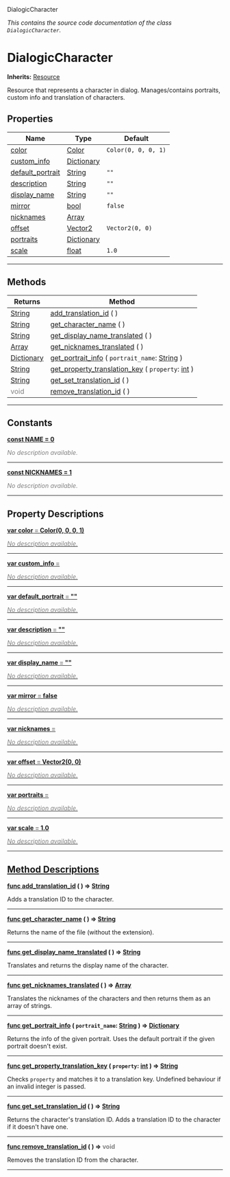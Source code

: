 
<div class="header-banner purple">
<div class="header-label purple">DialogicCharacter</div>
</div>

*This contains the source code documentation of the class `DialogicCharacter`.*
        
# DialogicCharacter
**Inherits:** [Resource](https://docs.godotengine.org/en/latest/classes/class_resource.html#class-resource)

Resource that represents a character in dialog. Manages/contains portraits, custom info and translation of characters.
## Properties
Name | Type | Default 
--- | --- | --- 
[<span class="hljs-title">color</span>](#property-color) | [Color](https://docs.godotengine.org/en/latest/classes/class_color.html#class-color) |  `Color(0, 0, 0, 1)` 
[<span class="hljs-title">custom_info</span>](#property-custom_info) | [Dictionary](https://docs.godotengine.org/en/latest/classes/class_dictionary.html#class-dictionary) |   
[<span class="hljs-title">default_portrait</span>](#property-default_portrait) | [String](https://docs.godotengine.org/en/latest/classes/class_string.html#class-string) |  `""` 
[<span class="hljs-title">description</span>](#property-description) | [String](https://docs.godotengine.org/en/latest/classes/class_string.html#class-string) |  `""` 
[<span class="hljs-title">display_name</span>](#property-display_name) | [String](https://docs.godotengine.org/en/latest/classes/class_string.html#class-string) |  `""` 
[<span class="hljs-title">mirror</span>](#property-mirror) | [bool](https://docs.godotengine.org/en/latest/classes/class_bool.html#class-bool) |  `false` 
[<span class="hljs-title">nicknames</span>](#property-nicknames) | [Array](https://docs.godotengine.org/en/latest/classes/class_array.html#class-array) |   
[<span class="hljs-title">offset</span>](#property-offset) | [Vector2](https://docs.godotengine.org/en/latest/classes/class_vector2.html#class-vector2) |  `Vector2(0, 0)` 
[<span class="hljs-title">portraits</span>](#property-portraits) | [Dictionary](https://docs.godotengine.org/en/latest/classes/class_dictionary.html#class-dictionary) |   
[<span class="hljs-title">scale</span>](#property-scale) | [float](https://docs.godotengine.org/en/latest/classes/class_float.html#class-float) |  `1.0` 
--- 

## Methods
Returns | Method 
--- | --- 
<span class="hljs-attribute">[String](https://docs.godotengine.org/en/latest/classes/class_string.html#class-string)</span> | [<span class="hljs-title">add_translation_id</span>](#method-add_translation_id) ( ) 
<span class="hljs-attribute">[String](https://docs.godotengine.org/en/latest/classes/class_string.html#class-string)</span> | [<span class="hljs-title">get_character_name</span>](#method-get_character_name) ( ) 
<span class="hljs-attribute">[String](https://docs.godotengine.org/en/latest/classes/class_string.html#class-string)</span> | [<span class="hljs-title">get_display_name_translated</span>](#method-get_display_name_translated) ( ) 
<span class="hljs-attribute">[Array](https://docs.godotengine.org/en/latest/classes/class_array.html#class-array)</span> | [<span class="hljs-title">get_nicknames_translated</span>](#method-get_nicknames_translated) ( ) 
<span class="hljs-attribute">[Dictionary](https://docs.godotengine.org/en/latest/classes/class_dictionary.html#class-dictionary)</span> | [<span class="hljs-title">get_portrait_info</span>](#method-get_portrait_info) ( `portrait_name`: [String](https://docs.godotengine.org/en/latest/classes/class_string.html#class-string) ) 
<span class="hljs-attribute">[String](https://docs.godotengine.org/en/latest/classes/class_string.html#class-string)</span> | [<span class="hljs-title">get_property_translation_key</span>](#method-get_property_translation_key) ( `property`: [int](https://docs.godotengine.org/en/latest/classes/class_int.html#class-int) ) 
<span class="hljs-attribute">[String](https://docs.godotengine.org/en/latest/classes/class_string.html#class-string)</span> | [<span class="hljs-title">get_set_translation_id</span>](#method-get_set_translation_id) ( ) 
<span style = "color: gray">void</span> | [<span class="hljs-title">remove_translation_id</span>](#method-remove_translation_id) ( ) 
--- 
## Constants


<a class="header" id="constant-NAME" href="#constant-NAME">**<span class="hljs-attribute">const</span> <span class="hljs-title">NAME</span><span class="hljs-comment"> = 0</span>**</a>



 <span style = "color: gray">*No description available.*</span> 

---


<a class="header" id="constant-NICKNAMES" href="#constant-NICKNAMES">**<span class="hljs-attribute">const</span> <span class="hljs-title">NICKNAMES</span><span class="hljs-comment"> = 1</span>**</a>



 <span style = "color: gray">*No description available.*</span> 

---
## Property Descriptions



<a class="header" id="property-color" href="#property-color">**<span class="hljs-attribute">var</span> <span class="hljs-title">color</span> <span style = "color: gray"> = </span> Color(0, 0, 0, 1)** 



 <span style = "color: gray">*No description available.*</span> 

---



<a class="header" id="property-custom_info" href="#property-custom_info">**<span class="hljs-attribute">var</span> <span class="hljs-title">custom_info</span> <span style = "color: gray"> = </span> <unknown>** 



 <span style = "color: gray">*No description available.*</span> 

---



<a class="header" id="property-default_portrait" href="#property-default_portrait">**<span class="hljs-attribute">var</span> <span class="hljs-title">default_portrait</span> <span style = "color: gray"> = </span> ""** 



 <span style = "color: gray">*No description available.*</span> 

---



<a class="header" id="property-description" href="#property-description">**<span class="hljs-attribute">var</span> <span class="hljs-title">description</span> <span style = "color: gray"> = </span> ""** 



 <span style = "color: gray">*No description available.*</span> 

---



<a class="header" id="property-display_name" href="#property-display_name">**<span class="hljs-attribute">var</span> <span class="hljs-title">display_name</span> <span style = "color: gray"> = </span> ""** 



 <span style = "color: gray">*No description available.*</span> 

---



<a class="header" id="property-mirror" href="#property-mirror">**<span class="hljs-attribute">var</span> <span class="hljs-title">mirror</span> <span style = "color: gray"> = </span> false** 



 <span style = "color: gray">*No description available.*</span> 

---



<a class="header" id="property-nicknames" href="#property-nicknames">**<span class="hljs-attribute">var</span> <span class="hljs-title">nicknames</span> <span style = "color: gray"> = </span> <unknown>** 



 <span style = "color: gray">*No description available.*</span> 

---



<a class="header" id="property-offset" href="#property-offset">**<span class="hljs-attribute">var</span> <span class="hljs-title">offset</span> <span style = "color: gray"> = </span> Vector2(0, 0)** 



 <span style = "color: gray">*No description available.*</span> 

---



<a class="header" id="property-portraits" href="#property-portraits">**<span class="hljs-attribute">var</span> <span class="hljs-title">portraits</span> <span style = "color: gray"> = </span> <unknown>** 



 <span style = "color: gray">*No description available.*</span> 

---



<a class="header" id="property-scale" href="#property-scale">**<span class="hljs-attribute">var</span> <span class="hljs-title">scale</span> <span style = "color: gray"> = </span> 1.0** 



 <span style = "color: gray">*No description available.*</span> 

---

## Method Descriptions



<a class="header" id="method-add_translation_id" href="#method-add_translation_id">**<span class="hljs-attribute">func</span> [<span class="hljs-title">add_translation_id</span>](#method-add_translation_id) ( )</a>  ⇒ <span class="hljs-attribute">[String](https://docs.godotengine.org/en/latest/classes/class_string.html#class-string)</span>** 



Adds a translation ID to the character.

---



<a class="header" id="method-get_character_name" href="#method-get_character_name">**<span class="hljs-attribute">func</span> [<span class="hljs-title">get_character_name</span>](#method-get_character_name) ( )</a>  ⇒ <span class="hljs-attribute">[String](https://docs.godotengine.org/en/latest/classes/class_string.html#class-string)</span>** 



Returns the name of the file (without the extension).

---



<a class="header" id="method-get_display_name_translated" href="#method-get_display_name_translated">**<span class="hljs-attribute">func</span> [<span class="hljs-title">get_display_name_translated</span>](#method-get_display_name_translated) ( )</a>  ⇒ <span class="hljs-attribute">[String](https://docs.godotengine.org/en/latest/classes/class_string.html#class-string)</span>** 



Translates and returns the display name of the character.

---



<a class="header" id="method-get_nicknames_translated" href="#method-get_nicknames_translated">**<span class="hljs-attribute">func</span> [<span class="hljs-title">get_nicknames_translated</span>](#method-get_nicknames_translated) ( )</a>  ⇒ <span class="hljs-attribute">[Array](https://docs.godotengine.org/en/latest/classes/class_array.html#class-array)</span>** 



Translates the nicknames of the characters and then returns them as an array of strings.

---



<a class="header" id="method-get_portrait_info" href="#method-get_portrait_info">**<span class="hljs-attribute">func</span> [<span class="hljs-title">get_portrait_info</span>](#method-get_portrait_info) ( `portrait_name`: [String](https://docs.godotengine.org/en/latest/classes/class_string.html#class-string) )</a>  ⇒ <span class="hljs-attribute">[Dictionary](https://docs.godotengine.org/en/latest/classes/class_dictionary.html#class-dictionary)</span>** 



Returns the info of the given portrait. Uses the default portrait if the given portrait doesn't exist.

---



<a class="header" id="method-get_property_translation_key" href="#method-get_property_translation_key">**<span class="hljs-attribute">func</span> [<span class="hljs-title">get_property_translation_key</span>](#method-get_property_translation_key) ( `property`: [int](https://docs.godotengine.org/en/latest/classes/class_int.html#class-int) )</a>  ⇒ <span class="hljs-attribute">[String](https://docs.godotengine.org/en/latest/classes/class_string.html#class-string)</span>** 



Checks `property` and matches it to a translation key.  Undefined behaviour if an invalid integer is passed.

---



<a class="header" id="method-get_set_translation_id" href="#method-get_set_translation_id">**<span class="hljs-attribute">func</span> [<span class="hljs-title">get_set_translation_id</span>](#method-get_set_translation_id) ( )</a>  ⇒ <span class="hljs-attribute">[String](https://docs.godotengine.org/en/latest/classes/class_string.html#class-string)</span>** 



Returns the character's translation ID. Adds a translation ID to the character if it doesn't have one.

---



<a class="header" id="method-remove_translation_id" href="#method-remove_translation_id">**<span class="hljs-attribute">func</span> [<span class="hljs-title">remove_translation_id</span>](#method-remove_translation_id) ( )</a>  ⇒ <span style = "color: gray">void</span>** 



Removes the translation ID from the character.

---

